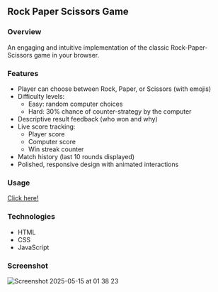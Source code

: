 ## Rock Paper Scissors Game

### Overview
An engaging and intuitive implementation of the classic Rock-Paper-Scissors game in your browser.

### Features
- Player can choose between Rock, Paper, or Scissors (with emojis)
- Difficulty levels:
  - Easy: random computer choices
  - Hard: 30% chance of counter-strategy by the computer
- Descriptive result feedback (who won and why)
- Live score tracking:
  - Player score
  - Computer score
  - Win streak counter
- Match history (last 10 rounds displayed)
- Polished, responsive design with animated interactions

### Usage
[Click here!](https://juaniv2002.github.io/rock_paper_scissors/)

### Technologies
- HTML
- CSS
- JavaScript

### Screenshot
![Screenshot 2025-05-15 at 01 38 23](https://github.com/user-attachments/assets/d07ebeb8-f93f-4da6-860c-e506da50b64e)
